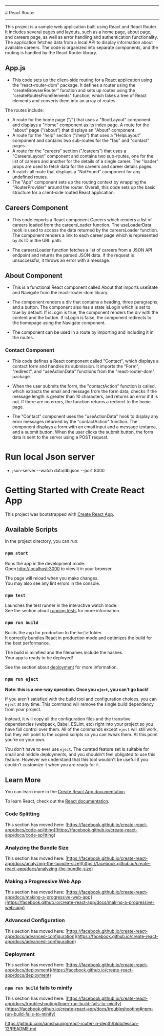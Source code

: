 
<hr>
# React Router
<hr>

This project is a sample web application built using React and React Router. It includes several pages and layouts, such as a home page, about page, and careers page, as well as error handling and authentication functionality. The application fetches data from a local API to display information about available careers. The code is organized into separate components, and the routing is handled by the React Router library.

## App.js
- This code sets up the client-side routing for a React application using the "react-router-dom" package. It defines a router using the "createBrowserRouter" function and sets up routes using the "createRoutesFromElements" function, which takes a tree of React elements and converts them into an array of routes.

The routes include:

- A route for the home page ("/") that uses a "RootLayout" component and displays a "Home" component as its index page.
A route for the "about" page ("/about") that displays an "About" component.
- A route for the "help" section ("/help") that uses a "HelpLayout" component and contains two sub-routes for the "faq" and "contact" pages.
- A route for the "careers" section ("/careers") that uses a "CareersLayout" component and contains two sub-routes, one for the list of careers and another for the details of a single career. The "loader" props are used to fetch data for the careers and career details pages.
- A catch-all route that displays a "NotFound" component for any undefined routes.
- The "App" component sets up the routing context by wrapping the "RouterProvider" around the router. Overall, this code sets up the basic structure for a client-side routed React application.
## Careers Component
- This code exports a React component Careers which renders a list of careers loaded from the careersLoader function. The useLoaderData hook is used to access the data returned by the careersLoader function. The component renders a link to each career page which is represented by its ID in the URL path.

- The careersLoader function fetches a list of careers from a JSON API endpoint and returns the parsed JSON data. If the request is unsuccessful, it throws an error with a message.
## About Component
- This is a functional React component called About that imports useState and Navigate from the react-router-dom library.

- The component renders a div that contains a heading, three paragraphs, and a button. The component also has a state isLogin which is set to true by default. If isLogin is true, the component renders the div with the content and the button. If isLogin is false, the component redirects to the homepage using the Navigate component.

- The component can be used in a route by importing and including it in the routes.

### Contact Component

- This code defines a React component called "Contact", which displays a contact form and handles its submission. It imports the "Form", "redirect", and "useActionData" functions from the "react-router-dom" package.

- When the user submits the form, the "contactAction" function is called, which extracts the email and message from the form data, checks if the message length is greater than 10 characters, and returns an error if it is not. If there are no errors, the function returns a redirect to the home page.

- The "Contact" component uses the "useActionData" hook to display any error messages returned by the "contactAction" function. The component displays a form with an email input and a message textarea, and a submit button. When the user clicks the submit button, the form data is sent to the server using a POST request.




# Run local Json server
- json-server --watch data/db.json --port 8000


# Getting Started with Create React App

This project was bootstrapped with [Create React App](https://github.com/facebook/create-react-app).

## Available Scripts

In the project directory, you can run:

### `npm start`

Runs the app in the development mode.\
Open [http://localhost:3000](http://localhost:3000) to view it in your browser.

The page will reload when you make changes.\
You may also see any lint errors in the console.

### `npm test`

Launches the test runner in the interactive watch mode.\
See the section about [running tests](https://facebook.github.io/create-react-app/docs/running-tests) for more information.

### `npm run build`

Builds the app for production to the `build` folder.\
It correctly bundles React in production mode and optimizes the build for the best performance.

The build is minified and the filenames include the hashes.\
Your app is ready to be deployed!

See the section about [deployment](https://facebook.github.io/create-react-app/docs/deployment) for more information.

### `npm run eject`

**Note: this is a one-way operation. Once you `eject`, you can't go back!**

If you aren't satisfied with the build tool and configuration choices, you can `eject` at any time. This command will remove the single build dependency from your project.

Instead, it will copy all the configuration files and the transitive dependencies (webpack, Babel, ESLint, etc) right into your project so you have full control over them. All of the commands except `eject` will still work, but they will point to the copied scripts so you can tweak them. At this point you're on your own.

You don't have to ever use `eject`. The curated feature set is suitable for small and middle deployments, and you shouldn't feel obligated to use this feature. However we understand that this tool wouldn't be useful if you couldn't customize it when you are ready for it.

## Learn More

You can learn more in the [Create React App documentation](https://facebook.github.io/create-react-app/docs/getting-started).

To learn React, check out the [React documentation](https://reactjs.org/).

### Code Splitting

This section has moved here: [https://facebook.github.io/create-react-app/docs/code-splitting](https://facebook.github.io/create-react-app/docs/code-splitting)

### Analyzing the Bundle Size

This section has moved here: [https://facebook.github.io/create-react-app/docs/analyzing-the-bundle-size](https://facebook.github.io/create-react-app/docs/analyzing-the-bundle-size)

### Making a Progressive Web App

This section has moved here: [https://facebook.github.io/create-react-app/docs/making-a-progressive-web-app](https://facebook.github.io/create-react-app/docs/making-a-progressive-web-app)

### Advanced Configuration

This section has moved here: [https://facebook.github.io/create-react-app/docs/advanced-configuration](https://facebook.github.io/create-react-app/docs/advanced-configuration)

### Deployment

This section has moved here: [https://facebook.github.io/create-react-app/docs/deployment](https://facebook.github.io/create-react-app/docs/deployment)

### `npm run build` fails to minify

This section has moved here: [https://facebook.github.io/create-react-app/docs/troubleshooting#npm-run-build-fails-to-minify](https://facebook.github.io/create-react-app/docs/troubleshooting#npm-run-build-fails-to-minify)


https://github.com/iamshaunjp/react-router-in-depth/blob/lesson-12/README.md
